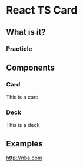React TS Card
=============

What is it?
-----------
### Practicle


Components
----------
### Card
This is a card

### Deck
This is a deck

Examples
--------
http://nba.com